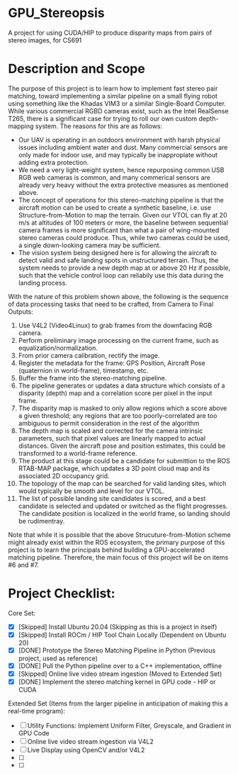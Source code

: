 # GPU_Stereopsis
A project for using CUDA/HIP to produce disparity maps from pairs of stereo images, for CS691

# Description and Scope

The purpose of this project is to learn how to implement fast stereo pair matching, toward implementing a similar pipeline on a small flying robot using something like the Khadas VIM3 or a similar Single-Board Computer. While various commercial RGBD cameras exist, such as the Intel RealSense T265, there is a significant case for trying to roll our own custom depth-mapping system. The reasons for this are as follows:

- Our UAV is operating in an outdoors environment with harsh physical issues including ambient water and dust. Many commercial sensors are only made for indoor use, and may typically be inappropiate without adding extra protection.
- We need a very light-weight system, hence repurposing common USB RGB web cameras is common, and many commerical sensors are already very heavy without the extra protective measures as mentioned above.
-  The concept of operations for this stereo-matching pipeline is that the aircraft motion can be used to create a synthetic baseline, i.e. use Structure-from-Motion to map the terrain. Given our VTOL can fly at 20 m/s at altitudes of 100 meters or more, the baseline between sequential camera frames is more significant than what a pair of wing-mounted stereo cameras could produce. Thus, while two cameras could be used, a single down-looking camera may be sufficient.
- The vision system being designed here is for allowing the aircraft to detect valid and safe landing spots in unstructured terrain. Thus, the system needs to provide a new depth map at or above 20 Hz if possible, such that the vehicle control loop can reliabily use this data during the landing process.

With the nature of this problem shown above, the following is the sequence of data processing tasks that need to be crafted, from Camera to Final Outputs:

1. Use V4L2 (Video4Linux) to grab frames from the downfacing RGB camera.
2. Perform preliminary image processing on the current frame, such as equalization/normalization.
3. From prior camera calibration, rectify the image.
4. Register the metadata for the frame: GPS Position, Aircraft Pose (quaternion in world-frame), timestamp, etc.
5. Buffer the frame into the stereo-matching pipeline.
6. The pipeline generates or updates a data structure which consists of a disparity (depth) map and a correlation score per pixel in the input frame.
7. The disparity map is masked to only allow regions which a score above a given threshold; any regions that are too poorly-correlated are too ambiguous to permit consideration in the rest of the algorithm
8. The depth map is scaled and corrected for the camera intrinsic parameters, such that pixel values are linearly mapped to actual distances. Given the aircraft pose and position estimates, this could be transformed to a world-frame reference.
9. The product at this stage could be a candidate for submittion to the ROS RTAB-MAP package, which updates a 3D point cloud map and its associated 2D occupancy grid.
10. The topology of the map can be searched for valid landing sites, which would typically be smooth and level for our VTOL.
11. The list of possible landing site candidates is scored, and a best candidate is selected and updated or switched as the flight progresses. The candidate position is localized in the world frame, so landing should be rudimentray.


Note that while it is possible that the above Strucuture-from-Motion scheme might already exist within the ROS ecosystem, the primary purpose of this project is to learn the principals behind building a GPU-accelerated matching pipeline. Therefore, the main focus of this project will be on items #6 and #7.

# Project Checklist:

Core Set:
- [X] [Skipped] Install Ubuntu 20.04 (Skipping as this is a project in itself)
- [X] [Skipped] Install ROCm / HIP Tool Chain Locally (Dependent on Ubuntu 20)
- [X] [DONE] Prototype the Stereo Matching Pipeline in Python (Previous project, used as reference)
- [X] [DONE] Pull the Python pipeline over to a C++ implementation, offline
- [X] [Skipped] Online live video stream ingestion (Moved to Extended Set)
- [X] [DONE] Implement the stereo matching kernel in GPU code - HIP or CUDA

Extended Set (Items from the larger pipeline in anticipation of making this a real-time program):
- [ ] Utility Functions: Implement Uniform Filter, Greyscale, and Gradient in GPU Code
- [ ] Online live video stream ingestion via V4L2
- [ ] Live Display using OpenCV and/or V4L2
- [ ] 
- [ ] 

